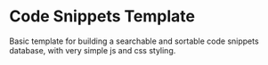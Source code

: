 # Code Snippets Template

Basic template for building a searchable and sortable code snippets database, with very simple js and css styling.
